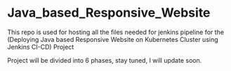 # Java_based_Responsive_Website
This repo is used for hosting all the files needed for jenkins pipeline for the (Deploying Java based Responsive Website on Kubernetes Cluster using Jenkins CI-CD) Project

Project will be divided into 6 phases, stay tuned, I will update soon.
